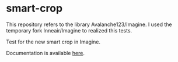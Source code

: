 # smart-crop

This repository refers to the library Avalanche123/Imagine. I used the temporary fork Inneair/Imagine to realized 
this tests.

Test for the new smart crop in Imagine.

Documentation is available [here][documentation].

[documentation]: <docs/readme.md> (Documentation)
